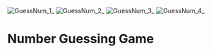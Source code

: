 ![GuessNum_1_](https://user-images.githubusercontent.com/43740368/132180644-46283883-841c-4896-9cc8-355b2e1dba39.png)
![GuessNum_2_](https://user-images.githubusercontent.com/43740368/132180650-617c1772-706c-4ed0-9d66-e90fe54cd3d0.png)
![GuessNum_3_](https://user-images.githubusercontent.com/43740368/132180656-53ad4bf8-c6b5-4253-a5ef-30940520fe3d.png)
![GuessNum_4_](https://user-images.githubusercontent.com/43740368/132180659-cba3cec7-4755-4632-8408-46889bb88754.png)
# Number Guessing Game












